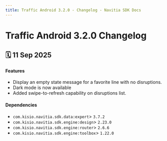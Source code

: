 ```yaml
---
title: Traffic Android 3.2.0 - Changelog - Navitia SDK Docs
---
```


# Traffic Android 3.2.0 Changelog

<h2>🗓 11 Sep 2025</h2>

#### Features
- Display an empty state message for a favorite line with no disruptions.
- Dark mode is now available
- Added swipe-to-refresh capability on disruptions list.

#### Dependencies
- `com.kisio.navitia.sdk.data:expert`> `3.7.2`
- `com.kisio.navitia.sdk.engine:design`> `2.23.0`
- `com.kisio.navitia.sdk.engine:router`> `2.6.6`
- `com.kisio.navitia.sdk.engine:toolbox`> `1.22.0`
